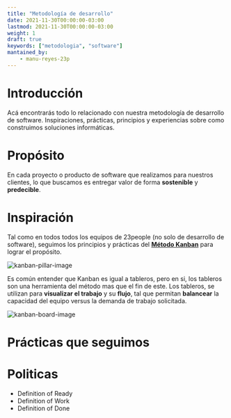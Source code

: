 ```yaml
---
title: "Metodología de desarrollo"
date: 2021-11-30T00:00:00-03:00
lastmod: 2021-11-30T00:00:00-03:00
weight: 1
draft: true
keywords: ["metodologia", "software"]
mantained_by:
    - manu-reyes-23p
---
```


# Introducción

Acá encontrarás todo lo relacionado con nuestra metodología de desarrollo de software. Inspiraciones, prácticas, principios y experiencias sobre como construimos soluciones informáticas.

# Propósito

En cada proyecto o producto de software que realizamos para nuestros clientes, lo que buscamos es entregar valor de forma **sostenible** y **predecible**.

# Inspiración

Tal como en todos todos los equipos de 23people (no solo de desarrollo de software), seguimos los principios y prácticas del [**Método Kanban**](https://www.leansight.com/blog/de-que-hablamos-cuando-hablamos-de-kanban/) para lograr el propósito.

![kanban-pillar-image](../../images/kanban-pillar.png)

Es común entender que Kanban es igual a tableros, pero en si, los tableros son una herramienta del método mas que el fin de este. Los tableros, se utilizan para **visualizar el trabajo** y su **flujo**, tal que permitan **balancear** la capacidad del equipo versus la demanda de trabajo solicitada.

![kanban-board-image](../../images/kanban-board.png)

# Prácticas que seguimos

# Politicas

-   Definition of Ready
-   Definition of Work
-   Definition of Done
